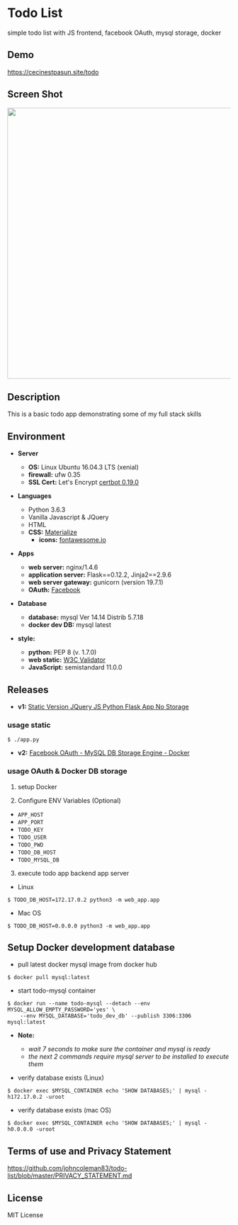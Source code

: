 # Todo List

simple todo list with JS frontend, facebook OAuth, mysql storage, docker

## Demo

https://cecinestpasun.site/todo

## Screen Shot

<img src="https://raw.githubusercontent.com/johncoleman83/todo-list/master/screen-shot.png" width="612" height=auto />

## Description

This is a basic todo app demonstrating some of my full stack skills

## Environment

* __Server__
  * __OS:__ Linux Ubuntu 16.04.3 LTS (xenial)
  * __firewall:__ ufw 0.35
  * __SSL Cert:__ Let's Encrypt [certbot 0.19.0](https://www.digitalocean.com/community/tutorials/how-to-secure-nginx-with-let-s-encrypt-on-ubuntu-16-04)

* __Languages__
  * Python 3.6.3
  * Vanilla Javascript & JQuery
  * HTML
  * __CSS:__ [Materialize](http://materializecss.com/)
    * __icons:__ [fontawesome.io](http://fontawesome.io/)

* __Apps__
  * __web server:__ nginx/1.4.6
  * __application server:__ Flask==0.12.2, Jinja2==2.9.6
  * __web server gateway:__ gunicorn (version 19.7.1)
  * __OAuth:__ [Facebook](https://developers.facebook.com/docs/facebook-login/web)

* __Database__
  * __database:__ mysql Ver 14.14 Distrib 5.7.18
  * __docker dev DB:__ mysql latest

* __style:__
  * __python:__ PEP 8 (v. 1.7.0)
  * __web static:__ [W3C Validator](https://validator.w3.org/)
  * __JavaScript:__ semistandard 11.0.0

## Releases

* __v1:__ [Static Version JQuery JS Python Flask App No Storage](https://github.com/johncoleman83/todo-list/releases/tag/v1)

### usage static

```
$ ./app.py
```

* __v2:__ [Facebook OAuth - MySQL DB Storage Engine - Docker](https://github.com/johncoleman83/todo-list/releases/tag/v2)

### usage OAuth & Docker DB storage

1. setup Docker

2.  Configure ENV Variables (Optional)

* `APP_HOST`
* `APP_PORT`
* `TODO_KEY`
* `TODO_USER`
* `TODO_PWD`
* `TODO_DB_HOST`
* `TODO_MYSQL_DB`

3. execute todo app backend app server

* Linux

```
$ TODO_DB_HOST=172.17.0.2 python3 -m web_app.app
```

* Mac OS

```
$ TODO_DB_HOST=0.0.0.0 python3 -m web_app.app
```
## Setup Docker development database

* pull latest docker mysql image from docker hub

```
$ docker pull mysql:latest
```

* start todo-mysql container

```
$ docker run --name todo-mysql --detach --env MYSQL_ALLOW_EMPTY_PASSWORD='yes' \
	--env MYSQL_DATABASE='todo_dev_db' --publish 3306:3306 mysql:latest
```

* __Note:__

  * *wait 7 seconds to make sure the container and mysql is ready*
  * *the next 2 commands require mysql server to be installed to execute them*

* verify database exists (Linux)

```
$ docker exec $MYSQL_CONTAINER echo 'SHOW DATABASES;' | mysql -h172.17.0.2 -uroot
```

* verify database exists (mac OS)

```
$ docker exec $MYSQL_CONTAINER echo 'SHOW DATABASES;' | mysql -h0.0.0.0 -uroot
```

## Terms of use and Privacy Statement

https://github.com/johncoleman83/todo-list/blob/master/PRIVACY_STATEMENT.md

## License

MIT License
